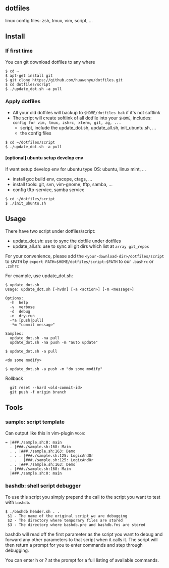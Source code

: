## dotfiles

linux config files: zsh, tmux, vim, script, ...

## Install

### If first time
You can git download dotfiles to any where
```Shell
$ cd ~
$ apt-get install git
$ git clone https://github.com/huawenyu/dotfiles.git
$ cd dotfiles/script
$ ./update_dot.sh -a pull
```

### Apply dotfiles
- All your old dotfiles will backup to `$HOME/dotfiles_bak` if it's not softlink
- The script will create softlink of all dotfile into your `$HOME`, includes: `config for vim, tmux, zshrc, xterm, git, ag, ...`
  * script, include the update_dot.sh, update_all.sh, init_ubuntu.sh, ...
  * the config files

```Shell
$ cd ~/dotfiles/script
$ ./update_dot.sh -a pull
```

#### [optional] ubuntu setup develop env
If want setup develop env for ubuntu type OS: ubuntu, linux mint, ...
- install gcc build env, cscope, ctags, ...
- install tools: git, svn, vim-gnome, tftp, samba, ...
- config tftp-service, samba service

```Shell
$ cd ~/dotfiles/script
$ ./init_ubuntu.sh
```

## Usage

There have two script under dotfiles/script:
- update_dot.sh: use to sync the dotfile under dotfiles
- update_all.sh: use to sync all git dirs which list at `array git_repos`

For your convenience, please add the `<your-download-dir>/dotfiles/script` to `$PATH` by
`export PATH=$HOME/dotfiles/script:$PATH` to our `.bashrc` or `.zshrc`

For example, use update_dot.sh:
```Shell
$ update_dot.sh
Usage: update_dot.sh [-hvdn] [-a <action>] [-m <message>]

Options:
  -h  help
  -v  verbose
  -d  debug
  -n  dry-run
  -*a [push|pull]
  -*m "commit message"

Samples:
  update_dot.sh -na pull
  update_dot.sh -na push -m "auto update"

$ update_dot.sh -a pull

<do some modify>

$ update_dot.sh -a push -m "do some modify"
```

Rollback  
```Shell
  git reset --hard <old-commit-id>  
  git push -f origin branch  
```
## Tools

### sample: script template

Can output like this in vim-plugin `VOom`:
```Code
= |###./sample.sh:0: main
  . |###./sample.sh:168: Main
  . . |###./sample.sh:163: Demo
  . . . |###./sample.sh:125: LogicAndOr
  . . . |###./sample.sh:125: LogicAndOr
  . . |###./sample.sh:163: Demo
  . |###./sample.sh:168: Main
  |###./sample.sh:0: main
```

### bashdb: shell script debugger

To use this script you simply prepend the call to the script you want to test with `bashdb`.
```Shell
$ ./bashdb header.sh . .
 $1 - The name of the original script we are debugging
 $2 - The directory where temporary files are stored
 $3 - The directory where bashdb.pre and bashdb.fns are stored
```
bashdb will read off the first parameter as the script you want to debug and forward any other parameters to that script when it calls it. The script will then return a prompt for you to enter commands and step through debugging.

You can enter h or ? at the prompt for a full listing of available commands.
